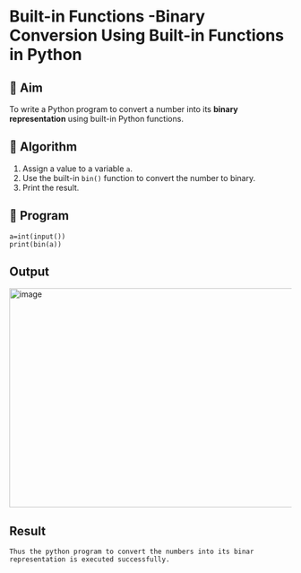 # Built-in Functions -Binary Conversion Using Built-in Functions in Python

## 🎯 Aim
To write a Python program to convert a number into its **binary representation** using built-in Python functions.

## 🧠 Algorithm
1. Assign a value to a variable `a`.
2. Use the built-in `bin()` function to convert the number to binary.
3. Print the result.

## 🧾 Program
```
a=int(input())
print(bin(a))
```


## Output
<img width="690" height="391" alt="image" src="https://github.com/user-attachments/assets/31172417-fed6-4802-af65-e04cdfb1e6ee" />



## Result
```
Thus the python program to convert the numbers into its binar representation is executed successfully.
```
